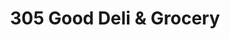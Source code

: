 ---
title: "305 Good Deli & Grocery"
url: /brooklyn/305-good-deli-and-grocery/
shop: convenience
---